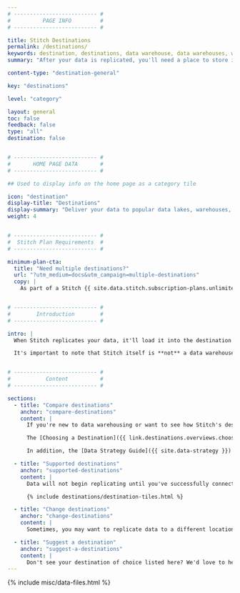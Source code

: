 ```yaml
---
# -------------------------- #
#          PAGE INFO         #
# -------------------------- #

title: Stitch Destinations
permalink: /destinations/
keywords: destination, destinations, data warehouse, data warehouses, warehouse, stitch etl, etl
summary: "After your data is replicated, you'll need a place to store it. Stitch supports some of the most popular databases currently available for use as data warehouses. We call them destinations, but the purpose is the same: a central repository for all your data."

content-type: "destination-general"

key: "destinations"

level: "category"

layout: general
toc: false
feedback: false
type: "all"
destination: false


# -------------------------- #
#       HOME PAGE DATA       #
# -------------------------- #

## Used to display info on the home page as a category tile

icon: "destination"
display-title: "Destinations"
display-summary: "Deliver your data to popular data lakes, warehouses, and storage platforms."
weight: 4


# -------------------------- #
#  Stitch Plan Requirements  #
# -------------------------- #

minimum-plan-cta:
  title: "Need multiple destinations?"
  url: "?utm_medium=docs&utm_campaign=multiple-destinations"
  copy: |
    As part of a Stitch {{ site.data.stitch.subscription-plans.unlimited.name }} or {{ site.data.stitch.subscription-plans.unlimited-plus.name }} plan, you can configure Stitch to route different data sources to different destinations based on your needs. [Contact Stitch Sales for more info]({{ site.sales | append: page.minimum-plan-cta.url }}).


# -------------------------- #
#        Introduction        #
# -------------------------- #

intro: |
  When Stitch replicates your data, it'll load it into the destination - or data warehouse - of your choosing. A data warehouse is a central repository of integrated data from disparate sources.

  It's important to note that Stitch itself is **not** a data warehouse. Stitch is a data pipeline (or ETL tool) that enables you to replicate data from various sources and consolidate it into a single location. **A destination is required to use Stitch.**


# -------------------------- #
#           Content          #
# -------------------------- #

sections:
  - title: "Compare destinations"
    anchor: "compare-destinations"
    content: |
      If you're new to data warehousing or want to see how Stitch's destination offerings compare to each other, look no further.

      The [Choosing a Destination]({{ link.destinations.overviews.choose-destination | prepend: site.baseurl }}) guide can help you choose the best Stitch destination for your data warehousing needs, from ensuring your data sources are compatible to staying within your budget.

      In addition, the [Data Strategy Guide]({{ site.data-strategy }}) is a great place to start if you want some guidance on analytical versus transactional databases.

  - title: "Supported destinations"
    anchor: "supported-destinations"
    content: |
      Data will not begin replicating until you've successfully connected a destination and at least one integration.

      {% include destinations/destination-tiles.html %}

  - title: "Change destinations"
    anchor: "change-destinations"
    content: |
      Sometimes, you may want to replicate data to a different location than what you initially connected to Stitch. Whether you're simply switching to a new database or trying a different destination entirely, [you can easily change your destination in Stitch]({{ link.destinations.switch-destinations | prepend: site.baseurl }}).

  - title: "Suggest a destination"
    anchor: "suggest-a-destinations"
    content: |
      Don't see your destination of choice listed here? We'd love to hear from you! Please [reach out to us](mailto:{{ site.support }}) with your suggestion.
---
```

{% include misc/data-files.html %}